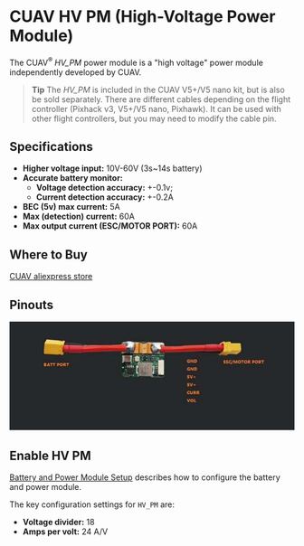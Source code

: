 # CUAV HV PM (High-Voltage Power Module)

The CUAV<sup>&reg;</sup> *HV_PM* power module is a "high voltage" power module independently developed by CUAV.

>**Tip** The *HV_PM* is included in the CUAV V5+/V5 nano kit, but is also be sold separately.
  There are different cables depending on the flight controller (Pixhack v3, V5+/V5 nano, Pixhawk).
  It can be used with other flight controllers, but you may need to modify the cable pin.

## Specifications

- **Higher voltage input:** 10V-60V (3s~14s battery)
- **Accurate battery monitor:**
  - **Voltage detection accuracy:** +-0.1v; 
  - **Current detection accuracy:** +-0.2A
- **BEC (5v) max current:** 5A
- **Max (detection) current:** 60A
- **Max output current (ESC/MOTOR PORT):** 60A

## Where to Buy

[CUAV aliexpress store](https://www.aliexpress.com/item/32841805115.html?spm=2114.12010615.8148356.1.64165998hPvTKQ)

## Pinouts

![HV PM](../../assets/hardware/power_module/cuav_hv/hv_pm.jpg)

## Enable HV PM

[Battery and Power Module Setup](../config/battery.md) describes how to configure the battery and power module.

The key configuration settings for `HV_PM` are:
- **Voltage divider:** 18
- **Amps per volt:** 24 A/V